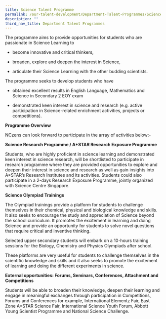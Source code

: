 ```yaml
---
title: Science Talent Programme
permalink: /our-talent-development/Department-Talent-Programmes/Science-Talent-Programme
description: ""
third_nav_title: Department Talent Programmes
---
```

The programme aims to provide opportunities for students who are passionate in Science Learning to   

*   become innovative and critical thinkers,
    
*   broaden, explore and deepen the interest in Science,
    
*   articulate their Science Learning with the other budding scientists. 
    

The programme seeks to develop students who have

*   obtained excellent results in English Language, Mathematics and Science in Secondary 2 EOY exam
    
*   demonstrated keen interest in science and research (e.g. active participation in Science-related enrichment activities, projects or competitions).
    

**Programme Overview**

NCzens can look forward to participate in the array of activities below:-

**Science Research Programme / A\*STAR Research Exposure Programme**

Students, who are highly proficient in science learning and demonstrated keen interest in science research, will be shortlisted to participate in research programme where they are provided opportunities to explore and deepen their interest in science and research as well as gain insights into A\*STAR’s Research Institutes and its activities. Students could also participate in a 2-days Research Exposure Programme, jointly organized with Science Centre Singapore.

  

**Science Olympiad Trainings**

The Olympiad trainings provide a platform for students to challenge themselves in their chemical, physical and biological knowledge and skills. It also seeks to encourage the study and appreciation of Science beyond the school curriculum. It promotes the excitement in learning and doing Science and provide an opportunity for students to solve novel questions that require critical and inventive thinking.  

Selected upper secondary students will embark on a 10-hours training sessions for the Biology, Chemistry and Physics Olympiads after school. 

These platforms are very useful for students to challenge themselves in the scientific knowledge and skills and it also seeks to promote the excitement of learning and doing the different experiments in science.  

  

**External opportunities: Forums, Seminars, Conferences, Attachment and Competitions** 

Students will be able to broaden their knowledge, deepen their learning and engage in meaningful exchanges through participation in Competitions, Forums and Conferences for example, International Elementz Fair, East Zone A\*STAR Science Fair, International Science Youth Forum, Abbott Young Scientist Programme and National Science Challenge.

